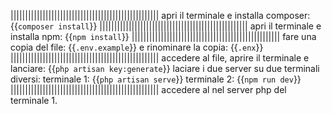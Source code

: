 |||||||||||||||||||||||||||||||||||||||||||||||||||
apri il terminale e installa composer:
{{```composer install```}}
|||||||||||||||||||||||||||||||||||||||||||||||||||
apri il terminale e installa npm:
{{```npm install```}}
|||||||||||||||||||||||||||||||||||||||||||||||||||
fare una copia del file:
{{```.env.example```}}
e rinominare la copia:
{{```.enx```}}
|||||||||||||||||||||||||||||||||||||||||||||||||||
accedere al file, aprire il terminale e lanciare:
{{```php artisan key:generate```}}
laciare i due server su due terminali diversi:
terminale 1: {{```php artisan serve```}}
terminale 2: {{```npm run dev```}}
|||||||||||||||||||||||||||||||||||||||||||||||||||
accedere al nel server php del terminale 1.
